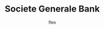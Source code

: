 ---
layout:   post
title:    Societe Generale Bank
author:   flex
category: 1998...2001 (SG)
tags:     [about, munkahely]
comments: false

headerSIZE:      0px
---